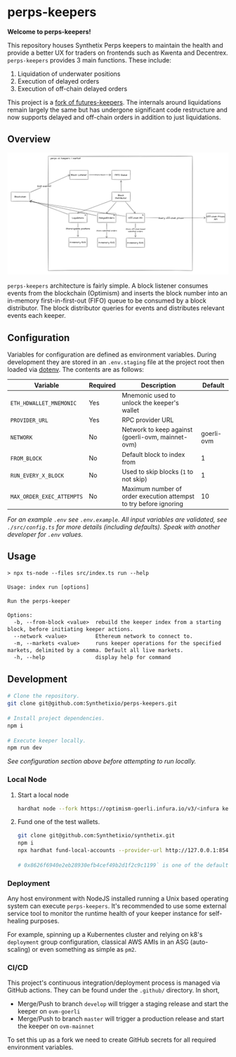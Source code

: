 # perps-keepers

**Welcome to perps-keepers!**

This repository houses Synthetix Perps keepers to maintain the health and provide a better UX for traders on frontends such as Kwenta and Decentrex. `perps-keepers` provides 3 main functions. These include:

1. Liquidation of underwater positions
1. Execution of delayed orders
1. Execution of off-chain delayed orders

This project is a [fork of futures-keepers](https://github.com/Synthetixio/futures-keepers). The internals around liquidations remain largely the same but has undergone significant code restructure and now supports delayed and off-chain orders in addition to just liquidations.

## Overview

![overview](./assets/perpsv2_overview.png)

`perps-keepers` architecture is fairly simple. A block listener consumes events from the blockchain (Optimism) and inserts the block number into an in-memory first-in-first-out (FIFO) queue to be consumed by a block distributor. The block distributor queries for events and distributes relevant events each keeper.

## Configuration

Variables for configuration are defined as environment variables. During development they are stored in an `.env.staging` file at the project root then loaded via [dotenv](https://www.npmjs.com/package/dotenv). The contents are as follows:

| Variable                  | Required | Description                                                       | Default    |
| ------------------------- | -------- | ----------------------------------------------------------------- | ---------- |
| `ETH_HDWALLET_MNEMONIC`   | Yes      | Mnemonic used to unlock the keeper's wallet                       |            |
| `PROVIDER_URL`            | Yes      | RPC provider URL                                                  |            |
| `NETWORK`                 | No       | Network to keep against (goerli-ovm, mainnet-ovm)                 | goerli-ovm |
| `FROM_BLOCK`              | No       | Default block to index from                                       | 1          |
| `RUN_EVERY_X_BLOCK`       | No       | Used to skip blocks (`1` to not skip)                             | 1          |
| `MAX_ORDER_EXEC_ATTEMPTS` | No       | Maximum number of order execution attempst to try before ignoring | 10         |

_For an example `.env` see `.env.example`. All input variables are validated, see `./src/config.ts` for more details (including defaults). Speak with another developer for `.env` values._

## Usage

```
> npx ts-node --files src/index.ts run --help

Usage: index run [options]

Run the perps-keeper

Options:
  -b, --from-block <value>  rebuild the keeper index from a starting block, before initiating keeper actions.
  --network <value>         Ethereum network to connect to.
  -m, --markets <value>     runs keeper operations for the specified markets, delimited by a comma. Default all live markets.
  -h, --help                display help for command
```

## Development

```bash
# Clone the repository.
git clone git@github.com:Synthetixio/perps-keepers.git

# Install project dependencies.
npm i

# Execute keeper locally.
npm run dev
```

_See configuration section above before attempting to run locally._

### Local Node

1. Start a local node

   ```bash
   hardhat node --fork https://optimism-goerli.infura.io/v3/<infura key>`
   ```

1. Fund one of the test wallets.

   ```bash
   git clone git@github.com:Synthetixio/synthetix.git
   npm i
   npx hardhat fund-local-accounts --provider-url http://127.0.0.1:8545/ --target-network goerli-ovm --deployment-path ./publish/deployed/goerli-ovm/ --use-ovm --private-key $GOERLI_OVM_FUTURES_DEPLOYER_PRIVATE_KEY --account 0x8626f6940e2eb28930efb4cef49b2d1f2c9c1199

   # 0x8626f6940e2eb28930efb4cef49b2d1f2c9c1199` is one of the default accounts from hardhat node --fork
   ```

### Deployment

Any host environment with NodeJS installed running a Unix based operating system can execute `perps-keepers`. It's recommended to use some external service tool to monitor the runtime health of your keeper instance for self-healing purposes.

For example, spinning up a Kubernentes cluster and relying on k8's `deployment` group configuration, classical AWS AMIs in an ASG (auto-scaling) or even something as simple as `pm2`.

### CI/CD

This project's continuous integration/deployment process is managed via GitHub actions. They can be found under the `.github/` directory. In short,

- Merge/Push to branch `develop` will trigger a staging release and start the keeper on `ovm-goerli`
- Merge/Push to branch `master` will trigger a production release and start the keeper on `ovm-mainnet`

To set this up as a fork we need to create GitHub secrets for all required environment variables.
